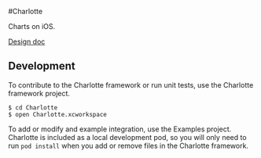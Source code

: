 #Charlotte

Charts on iOS.

[Design doc](https://docs.google.com/a/projectfla.com/document/d/1vwFyKstrgsJuzJs3jsb2AjANCFf3R64l0GqEPxMmUBk/edit)

## Development
To contribute to the Charlotte framework or run unit tests, use the Charlotte framework project.
```
$ cd Charlotte
$ open Charlotte.xcworkspace
```

To add or modify and example integration, use the Examples project. Charlotte is included as a local development pod, so you will only need to run `pod install` when you add or remove files in the Charlotte framework.